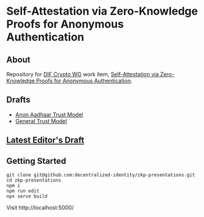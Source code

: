 # Self-Attestation via Zero-Knowledge Proofs for Anonymous Authentication

## About

Repository for [DIF Crypto WG](https://github.com/decentralized-identity/crypto-wg) work item, [Self-Attestation via Zero-Knowledge Proofs for Anonymous Authentication](https://github.com/decentralized-identity/crypto-wg/blob/main/work_items/self_attestation_via_zkps.md).

## Drafts

- [Anon Aadhaar Trust Model](./trust_models/anon-aadhaar.md)
- [General Trust Model](./trust_models/general_trust_model.md)

## [Latest Editor's Draft](https://identity.foundation/zkp-presentations/)

## Getting Started

```
git clone git@github.com:decentralized-identity/zkp-presentations.git
cd zkp-presentations
npm i
npm run edit
npx serve build
```

Visit http://localhost:5000/
